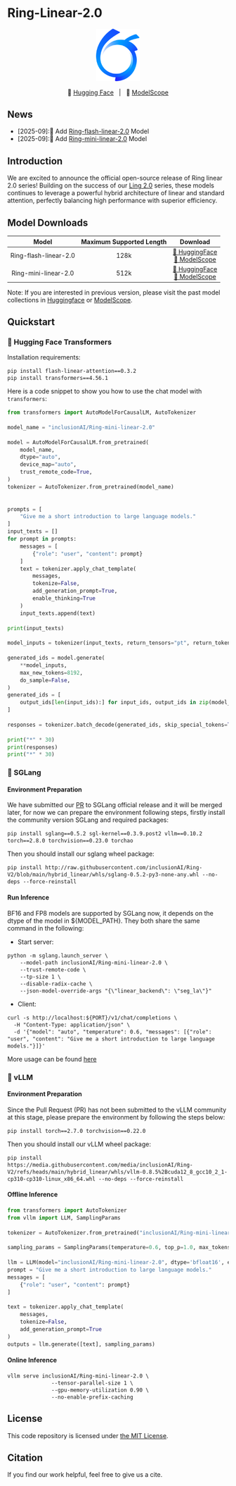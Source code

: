 # Ring-Linear-2.0
<p align="center"><img src="../figures/ant-bailing.png" width="100"/></p>

<p align="center">🤗 <a href="https://huggingface.co/inclusionAI">Hugging Face</a>&nbsp&nbsp | &nbsp&nbsp🤖 <a href="https://modelscope.cn/organization/inclusionAI">ModelScope</a></p>

## News
* [2025-09]:🎉 Add [Ring-flash-linear-2.0](https://huggingface.co/inclusionAI/Ring-flash-linear-2.0) Model
* [2025-09]:🎉 Add [Ring-mini-linear-2.0](https://huggingface.co/inclusionAI/Ring-mini-linear-2.0) Model

## Introduction
We are excited to announce the official open-source release of Ring linear 2.0 series! Building on the success of our [Ling 2.0](https://github.com/inclusionAI/Ling-V2) series, these models continues to leverage a powerful hybrid architecture of linear and standard attention, perfectly balancing high performance with superior efficiency. 

## Model Downloads

|       **Model**        | **Maximum Supported Length** |                                                                             **Download**                                                                             |
|:----------------------:| :----------------: |:--------------------------------------------------------------------------------------------------------------------------------------------------------------------:|
| Ring-flash-linear-2.0  |        128k         |  [🤗 HuggingFace](https://huggingface.co/inclusionAI/Ring-flash-linear-2.0) <br>[🤖 ModelScope](https://www.modelscope.cn/models/inclusionAI/Ring-flash-linear-2.0)  |
| Ring-mini-linear-2.0  |        512k         |  [🤗 HuggingFace](https://huggingface.co/inclusionAI/Ring-mini-linear-2.0) <br>[🤖 ModelScope](https://www.modelscope.cn/models/inclusionAI/Ring-mini-linear-2.0)  |

Note: If you are interested in previous version, please visit the past model collections in [Huggingface](https://huggingface.co/inclusionAI) or [ModelScope](https://modelscope.cn/organization/inclusionAI).

## Quickstart

### 🤗 Hugging Face Transformers
Installation requirements:

```shell
pip install flash-linear-attention==0.3.2
pip install transformers==4.56.1
```

Here is a code snippet to show you how to use the chat model with `transformers`:

```python
from transformers import AutoModelForCausalLM, AutoTokenizer

model_name = "inclusionAI/Ring-mini-linear-2.0"

model = AutoModelForCausalLM.from_pretrained(
    model_name,
    dtype="auto",
    device_map="auto",
    trust_remote_code=True,
)
tokenizer = AutoTokenizer.from_pretrained(model_name)


prompts = [
    "Give me a short introduction to large language models."
]
input_texts = []
for prompt in prompts:
    messages = [
        {"role": "user", "content": prompt}
    ]
    text = tokenizer.apply_chat_template(
        messages,
        tokenize=False,
        add_generation_prompt=True,
        enable_thinking=True
    )
    input_texts.append(text)

print(input_texts)

model_inputs = tokenizer(input_texts, return_tensors="pt", return_token_type_ids=False, padding=True, padding_side='left').to(model.device)

generated_ids = model.generate(
    **model_inputs,
    max_new_tokens=8192,
    do_sample=False,
)
generated_ids = [
    output_ids[len(input_ids):] for input_ids, output_ids in zip(model_inputs.input_ids, generated_ids)
]

responses = tokenizer.batch_decode(generated_ids, skip_special_tokens=True)

print("*" * 30)
print(responses)
print("*" * 30)
```

### 🚀 SGLang

#### Environment Preparation

We have submitted our [PR](https://github.com/sgl-project/sglang/pull/10917) to SGLang official release and it will be merged later, for now we can prepare the environment following steps, firstly install the community version SGLang and required packages:
```shell
pip install sglang==0.5.2 sgl-kernel==0.3.9.post2 vllm==0.10.2 torch==2.8.0 torchvision==0.23.0 torchao
```

Then you should install our sglang wheel package:
```shell
pip install http://raw.githubusercontent.com/inclusionAI/Ring-V2/blob/main/hybrid_linear/whls/sglang-0.5.2-py3-none-any.whl --no-deps --force-reinstall
```

#### Run Inference

BF16 and FP8 models are supported by SGLang now, it depends on the dtype of the model in ${MODEL_PATH}. They both share the same command in the following:  

- Start server:
```shell
python -m sglang.launch_server \
    --model-path inclusionAI/Ring-mini-linear-2.0 \
    --trust-remote-code \
    --tp-size 1 \
    --disable-radix-cache \
    --json-model-override-args "{\"linear_backend\": \"seg_la\"}"
```

- Client:

```shell
curl -s http://localhost:${PORT}/v1/chat/completions \
  -H "Content-Type: application/json" \
  -d '{"model": "auto", "temperature": 0.6, "messages": [{"role": "user", "content": "Give me a short introduction to large language models."}]}'
```

More usage can be found [here](https://docs.sglang.ai/basic_usage/send_request.html)

### 🚀 vLLM

#### Environment Preparation

Since the Pull Request (PR) has not been submitted to the vLLM community at this stage, please prepare the environment by following the steps below:
```shell
pip install torch==2.7.0 torchvision==0.22.0 
```

Then you should install our vLLM wheel package:
```shell
pip install https://media.githubusercontent.com/media/inclusionAI/Ring-V2/refs/heads/main/hybrid_linear/whls/vllm-0.8.5%2Bcuda12_8_gcc10_2_1-cp310-cp310-linux_x86_64.whl --no-deps --force-reinstall
```

#### Offline Inference

```python
from transformers import AutoTokenizer
from vllm import LLM, SamplingParams

tokenizer = AutoTokenizer.from_pretrained("inclusionAI/Ring-mini-linear-2.0")

sampling_params = SamplingParams(temperature=0.6, top_p=1.0, max_tokens=8192)

llm = LLM(model="inclusionAI/Ring-mini-linear-2.0", dtype='bfloat16', enable_prefix_caching=False)
prompt = "Give me a short introduction to large language models."
messages = [
    {"role": "user", "content": prompt}
]

text = tokenizer.apply_chat_template(
    messages,
    tokenize=False,
    add_generation_prompt=True
)
outputs = llm.generate([text], sampling_params)
```

#### Online Inference
```shell
vllm serve inclusionAI/Ring-mini-linear-2.0 \
              --tensor-parallel-size 1 \
              --gpu-memory-utilization 0.90 \
              --no-enable-prefix-caching
```



## License

This code repository is licensed under [the MIT License](https://github.com/inclusionAI/Ring-V2/blob/master/LICENSE).

## Citation

If you find our work helpful, feel free to give us a cite.

